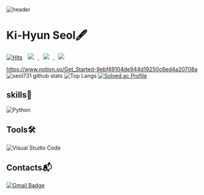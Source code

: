 ![header](https://capsule-render.vercel.app/api?type=waving&color=gradient&customColorList=0,2,2,5,28&height=185&section=header&text=Seol'%20Lab.&fontSize=70&rotate=-2)

# Ki-Hyun Seol🖋
[![Hits](https://hits.seeyoufarm.com/api/count/incr/badge.svg?url=https%3A%2F%2Fgithub.com%2Fseol731%2Fseol731%2Fedit%2Fmain%2FREADME.md&count_bg=%230A130E&title_bg=%23555555&icon=electron.svg&icon_color=%231AC49E&title=hits&edge_flat=false)](https://hits.seeyoufarm.com)
 <a href="https://www.instagram.com/key_seol/"><img src="http://img.shields.io/badge/-key_seol-833ab4?style=flat&logo=Instagram&link=https://www.instagram.com/key_seol/"
style="height : auto; margin-left : 10px; margin-right : 10px;"/>
 <a href="https://velog.io/@seolpark"><img src="http://img.shields.io/badge/-Seol'Lab-72c6db?style=flat&logo=velog&link=https://velog.io/@seolpark"
style="height : auto; margin-left : 10px; margin-right : 10px;"/>
  <a href="https://www.notion.so/Get_Started-9ebf49104de944d19250c6ed4a20708a"><img src="http://img.shields.io/badge/-Get_started-000000?style=flat&logo=notion&link=https://www.notion.so/Get_Started-9ebf49104de944d19250c6ed4a20708a"
style="height : auto; margin-left : 10px; margin-right : 10px;"/>

   
   
   
   https://www.notion.so/Get_Started-9ebf49104de944d19250c6ed4a20708a
![seol731 github stats](https://github-readme-stats.vercel.app/api?username=seol731&show_icons=true&theme=chartreuse-dark)
![Top Langs](https://github-readme-stats.vercel.app/api/top-langs/?username=seol731&layout=compact&theme=chartreuse-dark)
[![Solved.ac Profile](http://mazassumnida.wtf/api/v2/generate_badge?boj=isaiah_54)](https://solved.ac/profile/isaiah_54)


## skills🔑
<!-- ![Java](https://img.shields.io/badge/Java-007396.svg?&style=flat&logo=Java&logoColor=white)
![Spring](https://img.shields.io/badge/Spring-6DB33F.svg?&style=flat&logo=Spring&logoColor=white) -->
![Python](https://img.shields.io/badge/Python-3776AB.svg?&style=flat&logo=Python&logoColor=white)
<!-- ![Android](https://img.shields.io/badge/Android-3DDC84.svg?&style=flat&logo=Android&logoColor=white)
![JavaScript](https://img.shields.io/badge/JavaScript-F7DF1E.svg?&style=flat&logo=JavaScript&logoColor=white)
 -->
<!-- ![TypeScript](https://img.shields.io/badge/TypeScript-3178C6.svg?&style=flat&logo=TypeScript&logoColor=white)
![HTML5](https://img.shields.io/badge/HTML5-E34F26.svg?&style=flat&logo=HTML5&logoColor=white)
![CSS3](https://img.shields.io/badge/CSS3-1572B6.svg?&style=flat&logo=CSS3&logoColor=white)
![MySQL](https://img.shields.io/badge/MySQL-4479A1.svg?&style=flat&logo=MySQL&logoColor=white)
![Oracle](https://img.shields.io/badge/Oracle-F80000.svg?&style=flat&logo=Oracle&logoColor=white) -->
  
  
## Tools🛠
  
![Visual Studio Code](https://img.shields.io/badge/Visual%20Studio%20Code-007ACC.svg?&flat&logo=Visual%20Studio%20Code&logoColor=white)


 
 
 
## Contacts:mailbox_with_mail:
[![Gmail Badge](https://img.shields.io/badge/Gmail-d14836?style=flat&logo=Gmail&logoColor=white&link=mailto:seolpark731@gmail.com)](mailto:seolpark731@gmail.com)
<!-- [![Naver Badge](https://img.shields.io/badge/Naver-03C75A?style=flat&logo=Naver&logoColor=white&link=mailto:rlatngus1691@naver.com)](mailto:rlatngus1691@naver.com) -->
